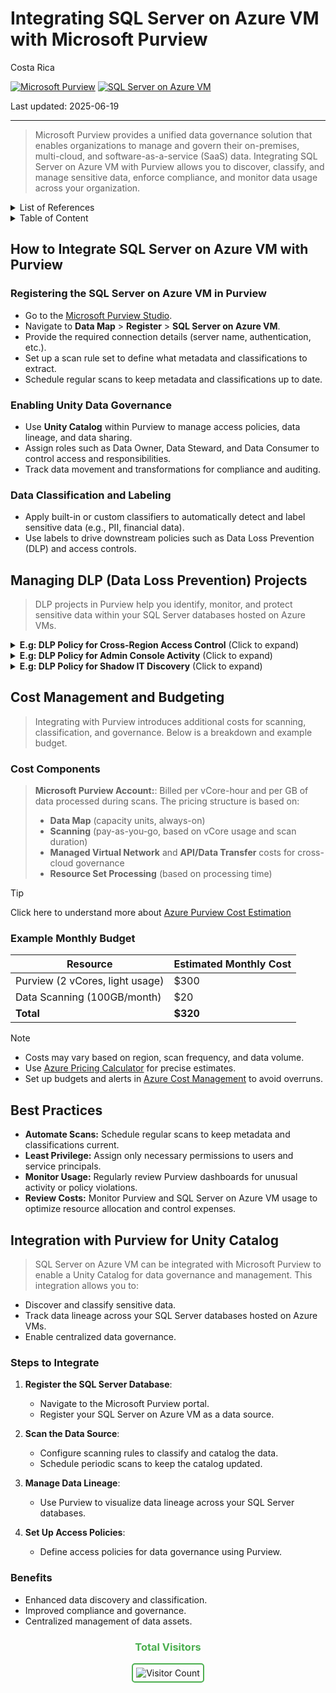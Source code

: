 # Integrating SQL Server on Azure VM with Microsoft Purview

Costa Rica

[![Microsoft Purview](https://img.shields.io/badge/Microsoft-Purview-blue)](https://learn.microsoft.com/en-us/azure/purview/)
[![SQL Server on Azure VM](https://img.shields.io/badge/Azure-SQLServer-blue)](https://learn.microsoft.com/en-us/sql/sql-server/sql-server-on-azure-vm)

Last updated: 2025-06-19

---

> Microsoft Purview provides a unified data governance solution that enables organizations to manage and govern their on-premises, multi-cloud, and software-as-a-service (SaaS) data. Integrating SQL Server on Azure VM with Purview allows you to discover, classify, and manage sensitive data, enforce compliance, and monitor data usage across your organization.

<details>
<summary>List of References</summary>

- [Microsoft Purview Documentation](https://learn.microsoft.com/en-us/azure/purview/)
- [SQL Server on Azure VM Documentation](https://learn.microsoft.com/en-us/sql/sql-server/sql-server-on-azure-vm)
- [Purview Data Loss Prevention](https://learn.microsoft.com/en-us/azure/purview/concept-data-loss-prevention)
- [Azure Pricing Calculator](https://azure.microsoft.com/en-us/pricing/calculator/)

</details>

<details>
<summary>Table of Content</summary>

- [How to Integrate SQL Server on Azure VM with Purview](#how-to-integrate-sql-server-on-azure-vm-with-purview)
    - [Registering the SQL Server on Azure VM in Purview](#registering-the-sql-server-on-azure-vm-in-purview)
    - [Enabling Unity Data Governance](#enabling-unity-data-governance)
    - [Data Classification and Labeling](#data-classification-and-labeling)
- [Managing DLP Data Loss Prevention Projects](#managing-dlp-data-loss-prevention-projects)
- [Cost Management and Budgeting](#cost-management-and-budgeting)
    - [Cost Components](#cost-components)
    - [Example Monthly Budget](#example-monthly-budget)
- [Best Practices](#best-practices)
- [Integration with Purview for Unity Catalog](#integration-with-purview-for-unity-catalog)
    - [Steps to Integrate](#steps-to-integrate)
    - [Benefits](#benefits)
  
</details>

## How to Integrate SQL Server on Azure VM with Purview

### Registering the SQL Server on Azure VM in Purview

- Go to the [Microsoft Purview Studio](https://web.purview.azure.com/).
- Navigate to **Data Map** > **Register** > **SQL Server on Azure VM**.
- Provide the required connection details (server name, authentication, etc.).
- Set up a scan rule set to define what metadata and classifications to extract.
- Schedule regular scans to keep metadata and classifications up to date.

### Enabling Unity Data Governance

- Use **Unity Catalog** within Purview to manage access policies, data lineage, and data sharing.
- Assign roles such as Data Owner, Data Steward, and Data Consumer to control access and responsibilities.
- Track data movement and transformations for compliance and auditing.

### Data Classification and Labeling

- Apply built-in or custom classifiers to automatically detect and label sensitive data (e.g., PII, financial data).
- Use labels to drive downstream policies such as Data Loss Prevention (DLP) and access controls.

## Managing DLP (Data Loss Prevention) Projects

> DLP projects in Purview help you identify, monitor, and protect sensitive data within your SQL Server databases hosted on Azure VMs.

<details>
<summary><b>E.g: DLP Policy for Cross-Region Access Control</b> (Click to expand)</summary>

> Control export of sensitive data from Azure-hosted SQL Server in Costa Rica to other regions.

**Steps:**
1. **Create a DLP Policy:** Target columns with geo-sensitive data (e.g., address, tax ID) in tables like `CustomerProfiles` or `LocalTaxRecords`.
2. **Define Detection Rules:** Use built-in geography classifiers or custom location filters.
3. **Set Actions:**  
   - Alert admins when data is queried from outside Costa Rica.  
   - Require approval workflows for cross-region exports.
4. **Monitor and Audit:** Track access origin using Purview’s dashboard with IP region mapping.

</details>

<details>
<summary><b>E.g: DLP Policy for Admin Console Activity</b> (Click to expand)</summary>

> Detect suspicious DLP policy changes or overrides made via elevated SQL Server roles.

**Steps:**
1. **Create a DLP Policy:** Monitor admin actions on high-risk tables or rows marked as classified.
2. **Define Detection Rules:** Audit DDL/DML operations through SQL logs with extended audit policies.
3. **Set Actions:**  
   - Alert InfoSec team of admin overrides on DLP-protected data.  
   - Flag changes to export rules or policy exceptions.
4. **Monitor and Audit:** Enable logging across VM and database layers and correlate in Purview.

</details>

<details>
<summary><b>E.g: DLP Policy for Shadow IT Discovery</b> (Click to expand)</summary>

> Identify and block unauthorized data movement to unmanaged apps or storage targets.

**Steps:**
1. **Create a DLP Policy:** Focus on exports to unknown endpoints (e.g., personal OneDrive, rogue FTP servers).
2. **Define Detection Rules:**  
   Use endpoint traffic patterns and Purview integration with Microsoft Defender.
3. **Set Actions:**  
   - Block data exfiltration to non-whitelisted destinations.  
   - Notify security team and disable user access temporarily.
4. **Monitor and Audit:** View flagged incidents and take remediation actions in Purview.

</details>

## Cost Management and Budgeting

> Integrating with Purview introduces additional costs for scanning, classification, and governance. Below is a breakdown and example budget.

### Cost Components

> **Microsoft Purview Account:**: Billed per vCore-hour and per GB of data processed during scans.
> The pricing structure is based on:
> - **Data Map** (capacity units, always-on)
> - **Scanning** (pay-as-you-go, based on vCore usage and scan duration)
> - **Managed Virtual Network** and **API/Data Transfer** costs for cross-cloud governance
> - **Resource Set Processing** (based on processing time)

> [!TIP]
> Click here to understand more about [Azure Purview Cost Estimation](../../Purview/Cost-Estimation.md)

### Example Monthly Budget

| Resource                        | Estimated Monthly Cost |
|----------------------------------|-----------------------|
| Purview (2 vCores, light usage)  | $300                  |
| Data Scanning (100GB/month)      | $20                   |
| **Total**                        | **$320**              |

> [!NOTE]
> - Costs may vary based on region, scan frequency, and data volume.
> - Use [Azure Pricing Calculator](https://azure.microsoft.com/en-us/pricing/calculator/) for precise estimates.
> - Set up budgets and alerts in [Azure Cost Management](https://learn.microsoft.com/en-us/azure/cost-management-billing/costs/) to avoid overruns.

## Best Practices

- **Automate Scans:** Schedule regular scans to keep metadata and classifications current.
- **Least Privilege:** Assign only necessary permissions to users and service principals.
- **Monitor Usage:** Regularly review Purview dashboards for unusual activity or policy violations.
- **Review Costs:** Monitor Purview and SQL Server on Azure VM usage to optimize resource allocation and control expenses.

## Integration with Purview for Unity Catalog

> SQL Server on Azure VM can be integrated with Microsoft Purview to enable a Unity Catalog for data governance and management. This integration allows you to:

- Discover and classify sensitive data.
- Track data lineage across your SQL Server databases hosted on Azure VMs.
- Enable centralized data governance.

### Steps to Integrate

1. **Register the SQL Server Database**:
   - Navigate to the Microsoft Purview portal.
   - Register your SQL Server on Azure VM as a data source.

2. **Scan the Data Source**:
   - Configure scanning rules to classify and catalog the data.
   - Schedule periodic scans to keep the catalog updated.

3. **Manage Data Lineage**:
   - Use Purview to visualize data lineage across your SQL Server databases.

4. **Set Up Access Policies**:
   - Define access policies for data governance using Purview.

### Benefits

- Enhanced data discovery and classification.
- Improved compliance and governance.
- Centralized management of data assets.

<div align="center">
  <h3 style="color: #4CAF50;">Total Visitors</h3>
  <img src="https://profile-counter.glitch.me/brown9804/count.svg" alt="Visitor Count" style="border: 2px solid #4CAF50; border-radius: 5px; padding: 5px;"/>
</div>

